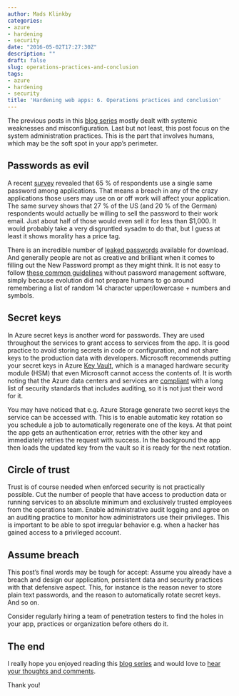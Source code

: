 ```yaml
---
author: Mads Klinkby
categories:
- azure
- hardening
- security
date: "2016-05-02T17:27:30Z"
description: ""
draft: false
slug: operations-practices-and-conclusion
tags:
- azure
- hardening
- security
title: 'Hardening web apps: 6. Operations practices and conclusion'
---
```



The previous posts in this [blog series](/1-hardening-web-apps-introduction/) mostly dealt with systemic weaknesses and misconfiguration. Last but not least, this post focus on the system administration practices. This is the part that involves humans, which may be the soft spot in your app’s perimeter. 

## Passwords as evil
A recent [survey](http://fortune.com/2016/03/30/passwords-sell-poor-sailpoint/) revealed that 65 % of respondents use a single same password among applications. That means a breach in any of the crazy applications those users may use on or off work will affect your application. The same survey shows that 27 % of the US (and 20 % of the German) respondents would actually be willing to sell the password to their work email. Just about half of those would even sell it for less than $1,000.  It would probably take a very disgruntled sysadm to do that, but I guess at least it shows morality has a price tag.

There is an incredible number of [leaked passwords](https://wiki.skullsecurity.org/Passwords) available for download. And generally people are not as creative and brilliant when it comes to filling out the New Password prompt as they might think. It is not easy to follow [these common guidelines](https://en.wikipedia.org/wiki/Password_strength#Common_guidelines) without password management software, simply because evolution did not prepare humans to go around remembering a list of random 14 character upper/lowercase + numbers and symbols. 

## Secret keys
In Azure secret keys is another word for passwords. They are used throughout the services to grant access to services from the app. It is good practice to avoid storing secrets in code or configuration, and not share keys to the production data with developers. Microsoft recommends putting your secret keys in Azure [Key Vault](https://azure.microsoft.com/en-us/services/key-vault/), which is a managed hardware security module (HSM) that even Microsoft cannot access the contents of. It is worth noting that the Azure data centers and services are [compliant](https://www.microsoft.com/en-us/TrustCenter/CloudServices/Azure) with a long list of security standards that includes auditing, so it is not just their word for it. 

You may have noticed that e.g. Azure Storage generate two secret keys the service can be accessed with. This is to enable automatic key rotation so you schedule a job to automatically regenerate one of the keys. At that point the app gets an authentication error, retries with the other key and immediately retries the request with success. In the background the app then loads the updated key from the vault so it is ready for the next rotation. 

## Circle of trust
Trust is of course needed when enforced security is not practically possible. Cut the number of people that have access to production data or running services to an absolute minimum and exclusively trusted employees from the operations team.
Enable administrative audit logging and agree on an auditing practice to monitor how administrators use their privileges. This is important to be able to spot irregular behavior e.g. when a hacker has gained access to a privileged account.

## Assume breach
This post’s final words may be tough for accept: Assume you already have a breach and design our application, persistent data and security practices with that defensive aspect. 
This, for instance is the reason never to store plain text passwords, and the reason to automatically rotate secret keys. And so on.

Consider regularly hiring a team of penetration testers to find the holes in your app, practices or organization before others do it.

## The end

I really hope you enjoyed reading this [blog series](/1-hardening-web-apps-introduction/) and would love to [hear your thoughts and comments](https://twitter.com/klinkby).
 
Thank you!

